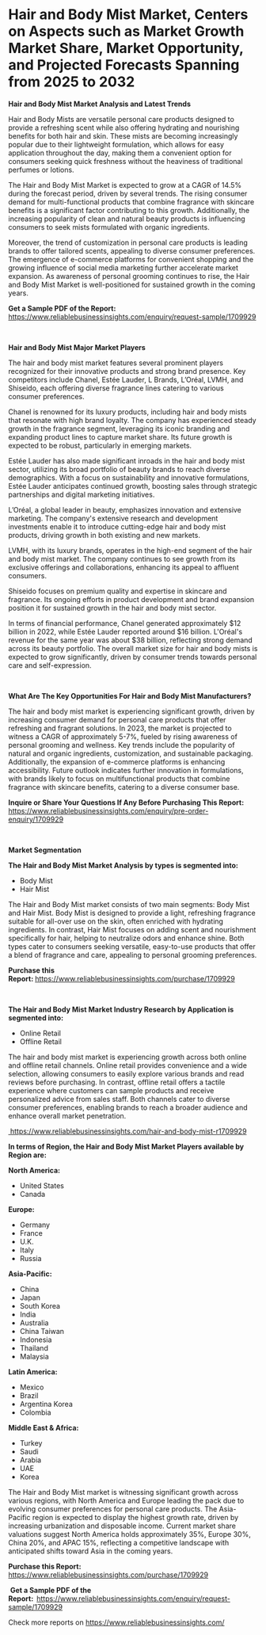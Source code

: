 <p><h1>Hair and Body Mist Market, Centers on Aspects such as Market Growth Market Share, Market Opportunity, and Projected Forecasts Spanning from 2025 to 2032</h1></p><p><strong>Hair and Body Mist Market Analysis and Latest Trends</strong></p>
<p><p>Hair and Body Mists are versatile personal care products designed to provide a refreshing scent while also offering hydrating and nourishing benefits for both hair and skin. These mists are becoming increasingly popular due to their lightweight formulation, which allows for easy application throughout the day, making them a convenient option for consumers seeking quick freshness without the heaviness of traditional perfumes or lotions.</p><p>The Hair and Body Mist Market is expected to grow at a CAGR of 14.5% during the forecast period, driven by several trends. The rising consumer demand for multi-functional products that combine fragrance with skincare benefits is a significant factor contributing to this growth. Additionally, the increasing popularity of clean and natural beauty products is influencing consumers to seek mists formulated with organic ingredients. </p><p>Moreover, the trend of customization in personal care products is leading brands to offer tailored scents, appealing to diverse consumer preferences. The emergence of e-commerce platforms for convenient shopping and the growing influence of social media marketing further accelerate market expansion. As awareness of personal grooming continues to rise, the Hair and Body Mist Market is well-positioned for sustained growth in the coming years.</p></p>
<p><strong>Get a Sample PDF of the Report:&nbsp;</strong> <a href="https://www.reliablebusinessinsights.com/enquiry/request-sample/1709929?utm_campaign=1877&utm_medium=2&utm_source=Github&utm_content=ia&utm_term=10012025&utm_id=hair-and-body-mist">https://www.reliablebusinessinsights.com/enquiry/request-sample/1709929</a></p>
<p>&nbsp;</p>
<p><strong>Hair and Body Mist Major Market Players</strong></p>
<p><p>The hair and body mist market features several prominent players recognized for their innovative products and strong brand presence. Key competitors include Chanel, Estée Lauder, L Brands, L’Oréal, LVMH, and Shiseido, each offering diverse fragrance lines catering to various consumer preferences.</p><p>Chanel is renowned for its luxury products, including hair and body mists that resonate with high brand loyalty. The company has experienced steady growth in the fragrance segment, leveraging its iconic branding and expanding product lines to capture market share. Its future growth is expected to be robust, particularly in emerging markets.</p><p>Estée Lauder has also made significant inroads in the hair and body mist sector, utilizing its broad portfolio of beauty brands to reach diverse demographics. With a focus on sustainability and innovative formulations, Estée Lauder anticipates continued growth, boosting sales through strategic partnerships and digital marketing initiatives.</p><p>L’Oréal, a global leader in beauty, emphasizes innovation and extensive marketing. The company's extensive research and development investments enable it to introduce cutting-edge hair and body mist products, driving growth in both existing and new markets.</p><p>LVMH, with its luxury brands, operates in the high-end segment of the hair and body mist market. The company continues to see growth from its exclusive offerings and collaborations, enhancing its appeal to affluent consumers.</p><p>Shiseido focuses on premium quality and expertise in skincare and fragrance. Its ongoing efforts in product development and brand expansion position it for sustained growth in the hair and body mist sector.</p><p>In terms of financial performance, Chanel generated approximately $12 billion in 2022, while Estée Lauder reported around $16 billion. L'Oréal's revenue for the same year was about $38 billion, reflecting strong demand across its beauty portfolio. The overall market size for hair and body mists is expected to grow significantly, driven by consumer trends towards personal care and self-expression.</p></p>
<p>&nbsp;</p>
<p><strong>What Are The Key Opportunities For Hair and Body Mist Manufacturers?</strong></p>
<p><p>The hair and body mist market is experiencing significant growth, driven by increasing consumer demand for personal care products that offer refreshing and fragrant solutions. In 2023, the market is projected to witness a CAGR of approximately 5-7%, fueled by rising awareness of personal grooming and wellness. Key trends include the popularity of natural and organic ingredients, customization, and sustainable packaging. Additionally, the expansion of e-commerce platforms is enhancing accessibility. Future outlook indicates further innovation in formulations, with brands likely to focus on multifunctional products that combine fragrance with skincare benefits, catering to a diverse consumer base.</p></p>
<p><strong>Inquire or Share Your Questions If Any Before Purchasing This Report:</strong> <a href="https://www.reliablebusinessinsights.com/enquiry/pre-order-enquiry/1709929?utm_campaign=1877&utm_medium=2&utm_source=Github&utm_content=ia&utm_term=10012025&utm_id=hair-and-body-mist">https://www.reliablebusinessinsights.com/enquiry/pre-order-enquiry/1709929</a></p>
<p>&nbsp;</p>
<p><strong>Market Segmentation</strong></p>
<p><strong>The Hair and Body Mist Market Analysis by types is segmented into:</strong></p>
<p><ul><li>Body Mist</li><li>Hair Mist</li></ul></p>
<p><p>The Hair and Body Mist market consists of two main segments: Body Mist and Hair Mist. Body Mist is designed to provide a light, refreshing fragrance suitable for all-over use on the skin, often enriched with hydrating ingredients. In contrast, Hair Mist focuses on adding scent and nourishment specifically for hair, helping to neutralize odors and enhance shine. Both types cater to consumers seeking versatile, easy-to-use products that offer a blend of fragrance and care, appealing to personal grooming preferences.</p></p>
<p><strong>Purchase this Report:&nbsp;</strong><a href="https://www.reliablebusinessinsights.com/purchase/1709929?utm_campaign=1877&utm_medium=2&utm_source=Github&utm_content=ia&utm_term=10012025&utm_id=hair-and-body-mist">https://www.reliablebusinessinsights.com/purchase/1709929</a></p>
<p>&nbsp;</p>
<p><strong>The Hair and Body Mist Market Industry Research by Application is segmented into:</strong></p>
<p><ul><li>Online Retail</li><li>Offline Retail</li></ul></p>
<p><p>The hair and body mist market is experiencing growth across both online and offline retail channels. Online retail provides convenience and a wide selection, allowing consumers to easily explore various brands and read reviews before purchasing. In contrast, offline retail offers a tactile experience where customers can sample products and receive personalized advice from sales staff. Both channels cater to diverse consumer preferences, enabling brands to reach a broader audience and enhance overall market penetration.</p></p>
<p><a href="https://www.reliablebusinessinsights.com/hair-and-body-mist-r1709929?utm_campaign=1877&utm_medium=2&utm_source=Github&utm_content=ia&utm_term=10012025&utm_id=hair-and-body-mist">&nbsp;https://www.reliablebusinessinsights.com/hair-and-body-mist-r1709929</a></p>
<p><strong>In terms of Region, the Hair and Body Mist Market Players available by Region are:</strong></p>
<p>
    <p> <strong> North America: </strong>
        <ul>
            <li>United States</li>
            <li>Canada</li>
        </ul>
        </p> 
    <p> <strong> Europe: </strong>
        <ul>
            <li>Germany</li>
            <li>France</li>
            <li>U.K.</li>
            <li>Italy</li>
            <li>Russia</li>
        </ul>
        </p> 
    <p> <strong> Asia-Pacific: </strong>
        <ul>
            <li>China</li>
            <li>Japan</li>
            <li>South Korea</li>
            <li>India</li>
            <li>Australia</li>
            <li>China Taiwan</li>
            <li>Indonesia</li>
            <li>Thailand</li>
            <li>Malaysia</li>
        </ul>
        </p> 
    <p> <strong> Latin America: </strong>
        <ul>
            <li>Mexico</li>
            <li>Brazil</li>
            <li>Argentina Korea</li>
            <li>Colombia</li>
        </ul>
        </p> 
    <p> <strong> Middle East & Africa: </strong>
        <ul>
            <li>Turkey</li>
            <li>Saudi</li>
            <li>Arabia</li>
            <li>UAE</li>
            <li>Korea</li>
        </ul>
    </p>
    </p>
<p><p>The Hair and Body Mist market is witnessing significant growth across various regions, with North America and Europe leading the pack due to evolving consumer preferences for personal care products. The Asia-Pacific region is expected to display the highest growth rate, driven by increasing urbanization and disposable income. Current market share valuations suggest North America holds approximately 35%, Europe 30%, China 20%, and APAC 15%, reflecting a competitive landscape with anticipated shifts toward Asia in the coming years.</p></p>
<p><strong>Purchase this Report: </strong><a href="https://www.reliablebusinessinsights.com/purchase/1709929?utm_campaign=1877&utm_medium=2&utm_source=Github&utm_content=ia&utm_term=10012025&utm_id=hair-and-body-mist">https://www.reliablebusinessinsights.com/purchase/1709929</a></p>
<p>&nbsp;<strong>Get a Sample PDF of the Report:&nbsp;&nbsp;</strong><a href="https://www.reliablebusinessinsights.com/enquiry/request-sample/1709929?utm_campaign=1877&utm_medium=2&utm_source=Github&utm_content=ia&utm_term=10012025&utm_id=hair-and-body-mist">https://www.reliablebusinessinsights.com/enquiry/request-sample/1709929</a></p>
<p><strong></strong></p>
<p>Check more reports on <a href="https://www.reliablebusinessinsights.com/?utm_campaign=1877&utm_medium=2&utm_source=Github&utm_content=ia&utm_term=10012025&utm_id=hair-and-body-mist">https://www.reliablebusinessinsights.com/</a></p>